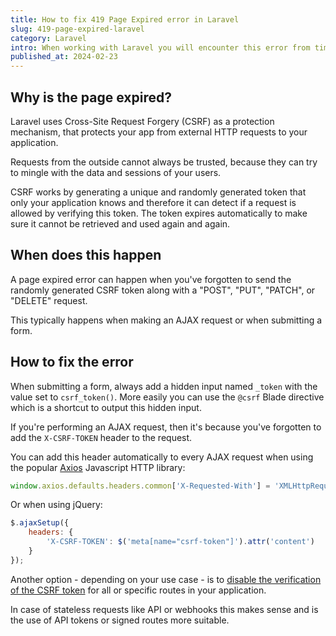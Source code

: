 ```yaml
---
title: How to fix 419 Page Expired error in Laravel
slug: 419-page-expired-laravel
category: Laravel
intro: When working with Laravel you will encounter this error from time to time. Here's how you can fix this error.
published_at: 2024-02-23
---
```


## Why is the page expired?

Laravel uses Cross-Site Request Forgery (CSRF) as a protection mechanism, that protects your app from external HTTP requests to your application.

Requests from the outside cannot always be trusted, because they can try to mingle with the data and sessions of your users.

CSRF works by generating a unique and randomly generated token that only your application knows and therefore it can detect if a request is allowed by verifying this token. The token expires automatically to make sure it cannot be retrieved and used again and again.

## When does this happen

A page expired error can happen when you've forgotten to send the randomly generated CSRF token along with a "POST", "PUT", "PATCH", or "DELETE" request.

This typically happens when making an AJAX request or when submitting a form.

## How to fix the error

When submitting a form, always add a hidden input named `_token` with the value set to `csrf_token()`. More easily you can use the `@csrf` Blade directive which is a shortcut to output this hidden input.

If you're performing an AJAX request, then it's because you've forgotten to add the `X-CSRF-TOKEN` header to the request.

You can add this header automatically to every AJAX request when using the popular [Axios](https://axios-http.com) Javascript HTTP library:

```javascript
window.axios.defaults.headers.common['X-Requested-With'] = 'XMLHttpRequest';
```

Or when using jQuery:

```javascript
$.ajaxSetup({
    headers: {
        'X-CSRF-TOKEN': $('meta[name="csrf-token"]').attr('content')
    }
});
```

Another option - depending on your use case - is to [disable the verification of the CSRF token](/how-to-disable-csrf-in-laravel) for all or specific routes in your application.

In case of stateless requests like API or webhooks this makes sense and is the use of API tokens or signed routes more suitable.

